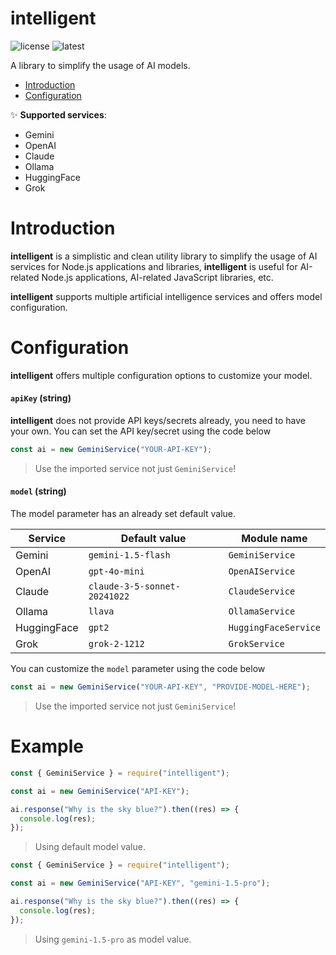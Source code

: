 # intelligent

![license](https://img.shields.io/npm/l/intelligent) ![latest](https://img.shields.io/npm/v/intelligent)

A library to simplify the usage of AI models.

- [Introduction](#Introduction)
- [Configuration](#Configuration)

✨ **Supported services**:

- Gemini
- OpenAI
- Claude
- Ollama
- HuggingFace
- Grok

# Introduction

**intelligent** is a simplistic and clean utility library to simplify the usage of AI services for Node.js applications and libraries, **intelligent** is useful for AI-related Node.js applications, AI-related JavaScript libraries, etc.

**intelligent** supports multiple artificial intelligence services and offers model configuration.

# Configuration

**intelligent** offers multiple configuration options to customize your model.

#### `apiKey` (string)

**intelligent** does not provide API keys/secrets already, you need to have your own. You can set the API key/secret using the code below

```js
const ai = new GeminiService("YOUR-API-KEY");
```

> Use the imported service not just `GeminiService`!

#### `model` (string)

The model parameter has an already set default value.

| Service     | Default value                | Module name          |
| ----------- | ---------------------------- | -------------------- |
| Gemini      | `gemini-1.5-flash`           | `GeminiService`      |
| OpenAI      | `gpt-4o-mini`                | `OpenAIService`      |
| Claude      | `claude-3-5-sonnet-20241022` | `ClaudeService`      |
| Ollama      | `llava`                      | `OllamaService`      |
| HuggingFace | `gpt2`                       | `HuggingFaceService` |
| Grok        | `grok-2-1212`                | `GrokService`        |

You can customize the `model` parameter using the code below

```js
const ai = new GeminiService("YOUR-API-KEY", "PROVIDE-MODEL-HERE");
```

> Use the imported service not just `GeminiService`!

# Example

```js
const { GeminiService } = require("intelligent");

const ai = new GeminiService("API-KEY");

ai.response("Why is the sky blue?").then((res) => {
  console.log(res);
});
```

> Using default model value.

```js
const { GeminiService } = require("intelligent");

const ai = new GeminiService("API-KEY", "gemini-1.5-pro");

ai.response("Why is the sky blue?").then((res) => {
  console.log(res);
});
```

> Using `gemini-1.5-pro` as model value.
